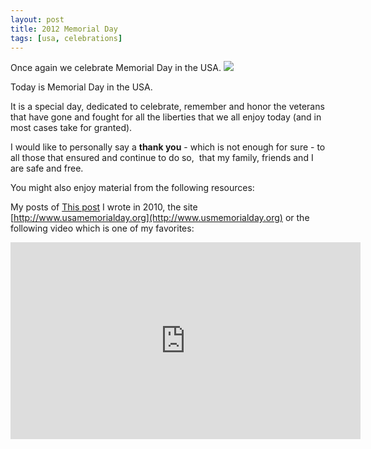 ```yaml
---
layout: post
title: 2012 Memorial Day
tags: [usa, celebrations]
---
```


Once again we celebrate Memorial Day in the USA.
<img class="post-image" src="{{ site.baseurl }}/files/2012-05-28-memorial-day.png" />

Today is Memorial Day in the USA.

It is a special day, dedicated to celebrate, remember and honor the veterans that have gone and fought for all the liberties that we all enjoy today (and in most cases take for granted).

I would like to personally say a **thank you** - which is not enough for sure - to all those that ensured and continue to do so, &nbsp;that my family, friends and I are safe and free.


You might also enjoy material from the following resources:

My posts of [This post](/posts/2010-memorial-day) I wrote in 2010, the site [http://www.usamemorialday.org](http://www.usmemorialday.org) or the following video which is one of my favorites:

<iframe width="560" height="315" src="https://www.youtube.com/embed/I0fQd858cRc" frameborder="0" allowfullscreen></iframe>